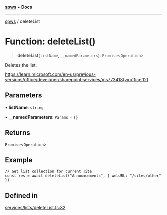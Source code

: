 [**spws**](../README.md) • **Docs**

***

[spws](../globals.md) / deleteList

# Function: deleteList()

> **deleteList**(`listName`, `__namedParameters`): `Promise`\<`Operation`\>

Deletes the list.

https://learn.microsoft.com/en-us/previous-versions/office/developer/sharepoint-services/ms773418(v=office.12)

## Parameters

• **listName**: `string`

• **\_\_namedParameters**: `Params` = `{}`

## Returns

`Promise`\<`Operation`\>

## Example

```
// Get list collection for current site
const res = await deleteList("Announcements", { webURL: "/sites/other" })
```

## Defined in

[services/lists/deleteList.ts:32](https://github.com/rlking1985/spws/blob/eac8675429b3cb92c57fd641d54e84f4ab439754/src/services/lists/deleteList.ts#L32)
